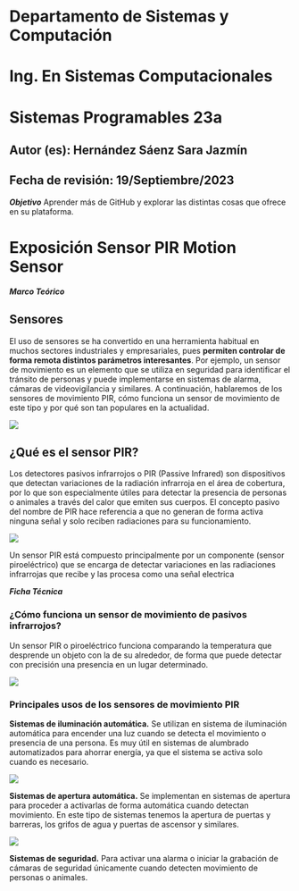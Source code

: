 # Departamento de Sistemas y Computación
# Ing. En Sistemas Computacionales
# Sistemas Programables 23a

## Autor (es): Hernández Sáenz Sara Jazmín
## Fecha de revisión: 19/Septiembre/2023

**_Objetivo_**
Aprender más de GitHub y explorar las distintas cosas que ofrece en su plataforma.


# Exposición Sensor PIR Motion Sensor

**_Marco Teórico_**
## Sensores
El uso de sensores se ha convertido en una herramienta habitual en muchos sectores industriales y empresariales, pues **permiten controlar de forma remota distintos parámetros interesantes**. Por ejemplo, un sensor de movimiento es un elemento que se utiliza en seguridad para identificar el tránsito de personas y puede implementarse en sistemas de alarma, cámaras de videovigilancia y similares. A continuación, hablaremos de los sensores de movimiento PIR, cómo funciona un sensor de movimiento de este tipo y por qué son tan populares en la actualidad.

![](https://sites.google.com/a/utecnologica.edu.bo/iot-wearablesensaludutb/_/rsrc/1458974819461/sobre/marco-teorico/sensores/robotica-introduccin-17-638.jpg)

## ¿Qué es el sensor PIR?
Los detectores pasivos infrarrojos o PIR (Passive Infrared) son dispositivos que detectan variaciones de la radiación infrarroja en el área de cobertura, por lo que son especialmente útiles para detectar la presencia de personas o animales a través del calor que emiten sus cuerpos. El concepto pasivo del nombre de PIR hace referencia a que no generan de forma activa ninguna señal y solo reciben radiaciones para su funcionamiento.

![](https://www.puntoflotante.net/SENSOR-HC-SR501-1000-M.jpg)

Un sensor PIR está compuesto principalmente por un componente (sensor piroeléctrico) que se encarga de detectar variaciones en las radiaciones infrarrojas que recibe y las procesa como una señal electrica

**_Ficha Técnica_**
### ¿Cómo funciona un sensor de movimiento de pasivos infrarrojos?
Un sensor PIR o piroeléctrico funciona comparando la temperatura que desprende un objeto con la de su alrededor, de forma que puede detectar con precisión una presencia en un lugar determinado.

![](https://i0.wp.com/blog.330ohms.com/wp-content/uploads/2020/12/destacada.png?resize=696%2C392&ssl=1)

### Principales usos de los sensores de movimiento PIR
**Sistemas de iluminación automática.** Se utilizan en sistema de iluminación automática para encender una luz cuando se detecta el movimiento o presencia de una persona. Es muy útil en sistemas de alumbrado automatizados para ahorrar energía, ya que el sistema se activa solo cuando es necesario.

![](https://imagenes.elpais.com/resizer/6R915_uHvEsm-uRsGsFZD1MGX9Q=/414x0/cloudfront-eu-central-1.images.arcpublishing.com/prisa/AQ6HIA3NL5DRPACANEIIUQUSIM.jpg)

**Sistemas de apertura automática.** Se implementan en sistemas de apertura para proceder a activarlas de forma automática cuando detectan movimiento. En este tipo de sistemas tenemos la apertura de puertas y barreras, los grifos de agua y puertas de ascensor y similares.

![](https://autopuerta.net/wp-content/uploads/2023/06/como-funciona-el-mecanismo-de-una-puerta-automatica.jpg)

**Sistemas de seguridad.** Para activar una alarma o iniciar la grabación de cámaras de seguridad únicamente cuando detecten movimiento de personas o animales.
